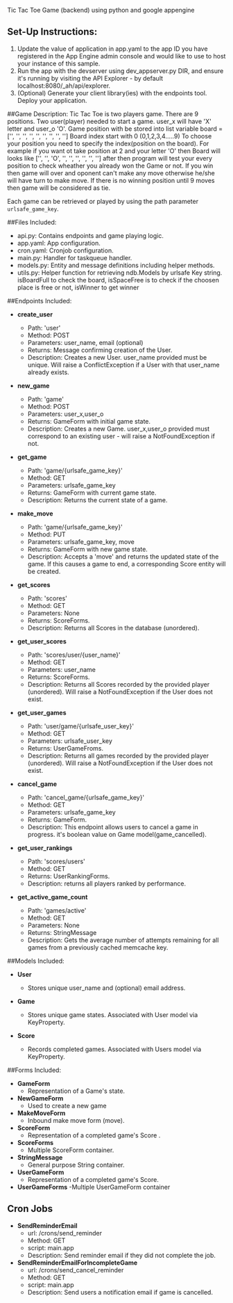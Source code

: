 Tic Tac Toe Game (backend) using python and google appengine

## Set-Up Instructions:
1.  Update the value of application in app.yaml to the app ID you have registered
 in the App Engine admin console and would like to use to host your instance of this sample.
1.  Run the app with the devserver using dev_appserver.py DIR, and ensure it's
 running by visiting the API Explorer - by default localhost:8080/_ah/api/explorer.
1.  (Optional) Generate your client library(ies) with the endpoints tool.
 Deploy your application.
 
 
 
##Game Description:
Tic Tac Toe is two players game. There are 9 positions. Two user(player) needed to start a game.
user_x will have 'X' letter and user_o 'O'. Game position with be stored into list variable board = ['', '', '', '', '', '', '', '', '']
Board index start with 0 (0,1,2,3,4.....9)
To choose your position you need to specify the index(position on the board). For example if you want ot take position at 2 and your letter 'O'
then Board will looks like ['', '', 'O', '', '', '', '', '', ''] after then program will test your every position to check wheather
you already won the Game or not. If you win then game will over  and oponent can't make any move otherwise he/she will have turn to make move.
If there is no winning position until 9 moves then game will be considered as tie.

Each game can be retrieved or played by using the path parameter
`urlsafe_game_key`.

##Files Included:
 - api.py: Contains endpoints and game playing logic.
 - app.yaml: App configuration.
 - cron.yaml: Cronjob configuration.
 - main.py: Handler for taskqueue handler.
 - models.py: Entity and message definitions including helper methods.
 - utils.py: Helper function for retrieving ndb.Models by urlsafe Key string. isBoardFull to check the board,
   isSpaceFree is to check if the choosen place is free or not, isWinner to get winner

##Endpoints Included:
 - **create_user**
    - Path: 'user'
    - Method: POST
    - Parameters: user_name, email (optional)
    - Returns: Message confirming creation of the User.
    - Description: Creates a new User. user_name provided must be unique. Will 
    raise a ConflictException if a User with that user_name already exists.
    
 - **new_game**
    - Path: 'game'
    - Method: POST
    - Parameters: user_x,user_o
    - Returns: GameForm with initial game state.
    - Description: Creates a new Game. user_x,user_o provided must correspond to an
    existing user - will raise a NotFoundException if not.
     
 - **get_game**
    - Path: 'game/{urlsafe_game_key}'
    - Method: GET
    - Parameters: urlsafe_game_key
    - Returns: GameForm with current game state.
    - Description: Returns the current state of a game.
    
 - **make_move**
    - Path: 'game/{urlsafe_game_key}'
    - Method: PUT
    - Parameters: urlsafe_game_key, move
    - Returns: GameForm with new game state.
    - Description: Accepts a 'move' and returns the updated state of the game.
    If this causes a game to end, a corresponding Score entity will be created.
    
 - **get_scores**
    - Path: 'scores'
    - Method: GET
    - Parameters: None
    - Returns: ScoreForms.
    - Description: Returns all Scores in the database (unordered).
    
 - **get_user_scores**
    - Path: 'scores/user/{user_name}'
    - Method: GET
    - Parameters: user_name
    - Returns: ScoreForms. 
    - Description: Returns all Scores recorded by the provided player (unordered).
    Will raise a NotFoundException if the User does not exist.

 - **get_user_games**
    - Path: 'user/game/{urlsafe_user_key}'
    - Method: GET
    - Parameters: urlsafe_user_key
    - Returns: UserGameFroms.
    - Description: Returns all games recorded by the provided player (unordered).
    Will raise a NotFoundException if the User does not exist.

 - **cancel_game**
    - Path: 'cancel_game/{urlsafe_game_key}'
    - Method: GET
    - Parameters: urlsafe_game_key
    - Returns: GameForm.
    - Description: This endpoint allows users to cancel a game in progress. it's boolean value on Game model(game_cancelled).

 - **get_user_rankings**
    - Path: 'scores/users'
    - Method: GET
    - Returns: UserRankingForms.
    - Description: returns all players ranked by performance.

 - **get_active_game_count**
    - Path: 'games/active'
    - Method: GET
    - Parameters: None
    - Returns: StringMessage
    - Description: Gets the average number of attempts remaining for all games
    from a previously cached memcache key.

##Models Included:
 - **User**
    - Stores unique user_name and (optional) email address.
    
 - **Game**
    - Stores unique game states. Associated with User model via KeyProperty.
    
 - **Score**
    - Records completed games. Associated with Users model via KeyProperty.
    
##Forms Included:
 - **GameForm**
    - Representation of a Game's state.
 - **NewGameForm**
    - Used to create a new game
 - **MakeMoveForm**
    - Inbound make move form (move).
 - **ScoreForm**
    - Representation of a completed game's Score .
 - **ScoreForms**
    - Multiple ScoreForm container.
 - **StringMessage**
    - General purpose String container.
 - **UserGameForm**
    - Representation of a completed game's Score.
 - **UserGameForms**
    -Multiple UserGameForm container


## Cron Jobs

- **SendReminderEmail**
    - url: /crons/send_reminder
    - Method: GET
    - script: main.app
    - Description: Send reminder email if they did not complete the job.
- **SendReminderEmailForIncompleteGame**
    - url: /crons/send_cancel_reminder
    - Method: GET
    - script: main.app
    - Description: Send users a notification email if game is cancelled.
